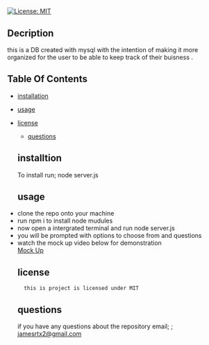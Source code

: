 # 
  
  [![License: MIT](https://img.shields.io/badge/License-MIT-yellow.svg)](https://opensource.org/licenses/MIT)

  ## Decription
  this is a DB created with mysql with the intention of making it more organized for the user to be able to keep track of their buisness .

  ## Table Of Contents

  * [installation](#installation)
  
  * [usage](#usage)
  
* [license](#license)


  * [questions](#questions)

  ## installtion

  To install run;
  node server.js

  
  ## usage
  <li>clone the repo onto your machine </li>
  <li>run npm i to install node mudules </li>
  <li>now open a intergrated terminal and run node server.js </li>
  <li>you will be prompted with options to choose from and questions</li>
  <li>watch the mock up video below for demonstration</li>
  <a href= "https://drive.google.com/file/d/1hCcze7-iR0eetmVhmFYeRpvAGfQW9leg/view">Mock Up </a>
  
   
  ## license

        this is project is licensed under MIT

  ## questions

  if you have any questions about the repository email;
 ; jamesrtx2@gmail.com 



